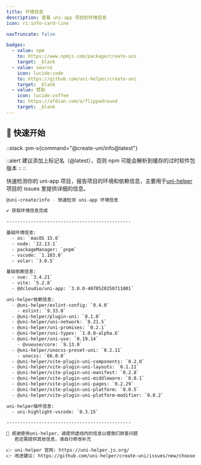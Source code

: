 ```yaml
---
title: 环境信息
description: 查看 uni-app 项目的环境信息
icon: ri:info-card-line

navTruncate: false

badges:
  - value: npm
    to: https://www.npmjs.com/package/create-uni
    target: _blank
  - value: source
    icon: lucide:code
    to: https://github.com/uni-helper/create-uni
    target: _blank
  - value: 赞助
    icon: lucide:coffee
    to: https://afdian.com/a/flippedround
    target: _blank
---
```


## 🚀 快速开始

::stack
:pm-x{command="@create-uni/info@latest"}

::alert
建议添加上标记名（@latest），否则 npm 可能会解析到缓存的过时软件包版本
::
::

快速检测你的 uni-app 项目，报告项目的环境和依赖信息，主要用于[uni-helper](https://uni-helper.js.org/)项目的 issues 里提供详细的信息。

```bash [terminal]
@uni-create/info - 快速检测 uni-app 环境信息

✔ 获取环境信息完成

----------------------------------------------

基础环境信息:
  - os: `macOS 15.6`
  - node: `22.13.1`
  - packageManager: `pnpm`
  - vscode: `1.103.0`
  - volar: `3.0.5`

基础依赖信息:
  - vue: `3.4.21`
  - vite: `5.2.8`
  - @dcloudio/uni-app: `3.0.0-4070520250711001`

uni-helper依赖信息:
  - @uni-helper/eslint-config: `0.4.0`
    - eslint: `9.33.0`
  - @uni-helper/plugin-uni: `0.1.0`
  - @uni-helper/uni-network: `0.21.5`
  - @uni-helper/uni-promises: `0.2.1`
  - @uni-helper/uni-types: `1.0.0-alpha.6`
  - @uni-helper/uni-use: `0.19.14`
    - @vueuse/core: `9.13.0`
  - @uni-helper/unocss-preset-uni: `0.2.11`
    - unocss: `66.0.0`
  - @uni-helper/vite-plugin-uni-components: `0.2.0`
  - @uni-helper/vite-plugin-uni-layouts: `0.1.11`
  - @uni-helper/vite-plugin-uni-manifest: `0.2.8`
  - @uni-helper/vite-plugin-uni-middleware: `0.0.1`
  - @uni-helper/vite-plugin-uni-pages: `0.2.29`
  - @uni-helper/vite-plugin-uni-platform: `0.0.5`
  - @uni-helper/vite-plugin-uni-platform-modifier: `0.0.2`

uni-helper插件信息:
  - uni-highlight-vscode: `0.3.15`

----------------------------------------------

🎯 感谢使用uni-helper，请提供虚线内的信息以便我们排查问题
   若还需提供其他信息，请自行修改补充

👉 uni-helper 官网: https://uni-helper.js.org/
👉 改进建议: https://github.com/uni-helper/create-uni/issues/new/choose
```

